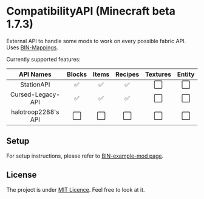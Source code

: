 # CompatibilityAPI (Minecraft beta 1.7.3)

External API to handle some mods to work on every possible fabric API. Uses [BIN-Mappings](https://github.com/calmilamsy/BIN-Mappings).

Currently supported features:

|      API Names      |        Blocks        |         Items        |        Recipes       |       Textures       |        Entity        |
|:-------------------:|:--------------------:|:--------------------:|:--------------------:|:--------------------:|:--------------------:|
|      StationAPI     |  :white_check_mark:  |  :white_check_mark:  |  :white_check_mark:  | :white_large_square: | :white_large_square: |
|  Cursed-Legacy-API  |  :white_check_mark:  |  :white_check_mark:  |  :white_check_mark:  | :white_large_square: | :white_large_square: |
| halotroop2288's API | :white_large_square: | :white_large_square: | :white_large_square: | :white_large_square: | :white_large_square: |

## Setup
For setup instructions, please refer to [BIN-example-mod page](https://github.com/calmilamsy/BIN-fabric-example-mod).

## License
The project is under [MIT Licence](https://github.com/ChessChicken-KZ/AstolfoMod/blob/master/LICENSE). Feel free to look at it.